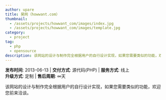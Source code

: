 ```yaml
---
author: upare
title: 昊网（howwant.com）
thumbnail:
  - /assets/projects/howwant_com/images/index.jpg
  - /assets/projects/howwant_com/images/template.jpg
category:
  - project
tag:
  - php
  - opensource
description: 该网站的设计与制作完全根据用户的自行设计实现，如果您需要类似的功能，欢迎您前来洽谈。
---
```

**发布时间**: 2013-06-13 | **交付方式**: 源代码(PHP) | **服务方式**: 线上  
**升级方式**: 定制 | **售后周期**: ∞天

 该网站的设计与制作完全根据用户的自行设计实现，如果您需要类似的功能，欢迎您前来洽谈。
